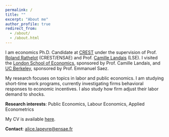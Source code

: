 ```yaml
---
permalink: /
title: ""
excerpt: "About me"
author_profile: true
redirect_from: 
  - /about/
  - /about.html
---
```


I am economics Ph.D. Candidate at [CREST](https://crest.science) under the supervision of Prof. [Roland Rathelot](http://rolandrathelot.com) (CREST/ENSAE) and Prof. [Camille Landais](https://econ.lse.ac.uk/staff/clandais/cgi-bin/index.php) (LSE). I visited the [London School of Economics](https://www.lse.ac.uk), sponsored by Prof. Camille Landais, and [UC Berkeley](https://www.econ.berkeley.edu), sponsored by Prof. Emmanuel Saez.

My research focuses on topics in labor and public economics. I am studying short-time work programs, currently investigating firms behavioral responses to economic incentives. I also study how firm adjust their labor demand to shocks. 
<!---  and have temporary workers. --->
<!---  My research aims to better understand short-time work programs using insights from applied microeconomics --->
<!--- I am a labor economist studying how labor market policies and institutions affect wage inequality, in a global and historical perspectiv --->

**Research interests**: Public Economics, Labour Economics, Applied Econometrics

 My CV is available [here](https://github.com/alicelapeyre/alicelapeyre.github.io/raw/master/files/ALapeyre_CV.pdf).

**Contact**: [alice.lapeyre@ensae.fr](mailto:alice.lapeyre@ensae.fr) 
<!--- and find my .--->

<!--- Happy to have passed through the University of York, University of Oxford, and University of California, Berkeley on the way.--->

<!--- My research aims to better understand the gig economy by using insights from applied microeconomics. More broadly, I am interested in how technology shapes labor markets. I also study some topics in household and public finance--->

<!--- I will join the Platform Lab at Harvard’s D^3 Institute in fall 2023 as a postdoctoral fellow, before joining the University of Virginia’s economics department in summer 2024 as an assistant professor. In the meantime, I am excited to intern at Uber as an applied scientist.--->


<!--- Research fields: public and labor economics --->

<!--- References: 
- [Camille Landais](https://econ.lse.ac.uk/staff/clandais/cgi-bin/index.php) (LSE)
- [Roland Rathelot](http://rolandrathelot.com) (CREST/ENSAE) --->
